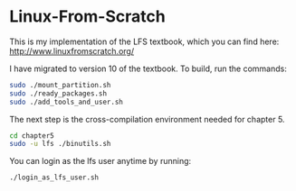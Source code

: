 # Linux-From-Scratch
This is my implementation of the LFS textbook, which you can find here: http://www.linuxfromscratch.org/

I have migrated to version 10 of the textbook. To build, run the commands:
```bash
sudo ./mount_partition.sh
sudo ./ready_packages.sh
sudo ./add_tools_and_user.sh
```

The next step is the cross-compilation environment needed for chapter 5.
```bash
cd chapter5 
sudo -u lfs ./binutils.sh

```

You can login as the lfs user anytime by running:
```bash
./login_as_lfs_user.sh
```

